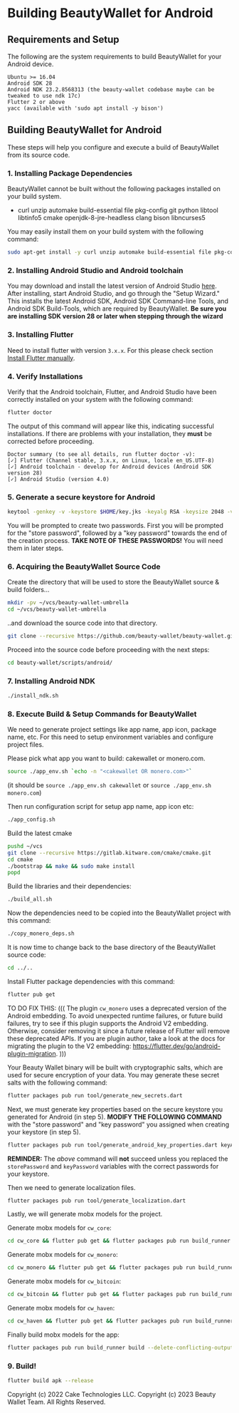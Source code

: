 # Building BeautyWallet for Android

## Requirements and Setup

The following are the system requirements to build BeautyWallet for your Android device.

```
Ubuntu >= 16.04 
Android SDK 28
Android NDK 23.2.8568313 (the beauty-wallet codebase maybe can be tweaked to use ndk 17c)
Flutter 2 or above
yacc (available with 'sudo apt install -y bison')
```

## Building BeautyWallet for Android

These steps will help you configure and execute a build of BeautyWallet from its source code.

### 1. Installing Package Dependencies

BeautyWallet cannot be built without the following packages installed on your build system.

- curl unzip automake build-essential file pkg-config git python libtool libtinfo5 cmake openjdk-8-jre-headless clang bison libncurses5

You may easily install them on your build system with the following command:

```bash
sudo apt-get install -y curl unzip automake build-essential file pkg-config git python libtool libtinfo5 cmake openjdk-8-jre-headless clang bison libncurses5
```

### 2. Installing Android Studio and Android toolchain

You may download and install the latest version of Android Studio [here](https://developer.android.com/studio#downloads).
After installing, start Android Studio, and go through the "Setup Wizard." This installs the latest Android SDK,
Android SDK Command-line Tools, and Android SDK Build-Tools, which are required by BeautyWallet.
**Be sure you are installing SDK version 28 or later when stepping through the wizard**

### 3. Installing Flutter

Need to install flutter with version `3.x.x`. For this please check section
[Install Flutter manually](https://docs.flutter.dev/get-started/install/linux#install-flutter-manually).

### 4. Verify Installations

Verify that the Android toolchain, Flutter, and Android Studio have been correctly installed on your system with the following command:

```bash
flutter doctor
```

The output of this command will appear like this, indicating successful installations.
If there are problems with your installation, they **must** be corrected before proceeding.

```
Doctor summary (to see all details, run flutter doctor -v):
[✓] Flutter (Channel stable, 3.x.x, on Linux, locale en_US.UTF-8)
[✓] Android toolchain - develop for Android devices (Android SDK version 28)
[✓] Android Studio (version 4.0)
```

### 5. Generate a secure keystore for Android

```bash
keytool -genkey -v -keystore $HOME/key.jks -keyalg RSA -keysize 2048 -validity 10000 -alias key
```

You will be prompted to create two passwords. First you will be prompted for the "store password",
followed by a "key password" towards the end of the creation process.
**TAKE NOTE OF THESE PASSWORDS!** You will need them in later steps. 

### 6. Acquiring the BeautyWallet Source Code

Create the directory that will be used to store the BeautyWallet source & build folders...

```bash
mkdir -pv ~/vcs/beauty-wallet-umbrella
cd ~/vcs/beauty-wallet-umbrella
```

..and download the source code into that directory.

```bash
git clone --recursive https://github.com/beauty-wallet/beauty-wallet.git --branch main
```

Proceed into the source code before proceeding with the next steps:

```bash
cd beauty-wallet/scripts/android/
```

### 7. Installing Android NDK

```bash
./install_ndk.sh
```

### 8. Execute Build & Setup Commands for BeautyWallet

We need to generate project settings like app name, app icon, package name, etc. For this need to setup
environment variables and configure project files. 

Please pick what app you want to build: cakewallet or monero.com.

```bash
source ./app_env.sh `echo -n "<cakewallet OR monero.com>"`
```
(it should be `source ./app_env.sh cakewallet` or `source ./app_env.sh monero.com`)

Then run configuration script for setup app name, app icon etc:

```bash
./app_config.sh
```  

Build the latest cmake

```bash
pushd ~/vcs
git clone --recursive https://gitlab.kitware.com/cmake/cmake.git
cd cmake
./bootstrap && make && sudo make install
popd 
```

Build the libraries and their dependencies:

```bash
./build_all.sh
```

Now the dependencies need to be copied into the BeautyWallet project with this command:

```bash
./copy_monero_deps.sh
```

It is now time to change back to the base directory of the BeautyWallet source code:

```bash
cd ../..
```

Install Flutter package dependencies with this command:

```bash
flutter pub get
```

TO DO FIX THIS: (((
    The plugin `cw_monero` uses a deprecated version of the Android embedding.
    To avoid unexpected runtime failures, or future build failures, try to see if this plugin supports the Android V2 embedding. Otherwise, consider removing it since a future release of Flutter will remove these deprecated APIs.
    If you are plugin author, take a look at the docs for migrating the plugin to the V2 embedding: https://flutter.dev/go/android-plugin-migration.
)))

Your Beauty Wallet binary will be built with cryptographic salts, which are used for secure encryption
of your data. You may generate these secret salts with the following command:

```bash
flutter packages pub run tool/generate_new_secrets.dart
```

Next, we must generate key properties based on the secure keystore you generated for Android (in step 5).
**MODIFY THE FOLLOWING COMMAND** with the "store password" and "key password" you assigned when
creating your keystore (in step 5).

```bash
flutter packages pub run tool/generate_android_key_properties.dart keyAlias=key storeFile=$HOME/key.jks storePassword=`echo -n storepassword` keyPassword=`echo -n keypassword`
```
**REMINDER:** The *above* command will **not** succeed unless you replaced the `storePassword` and `keyPassword` variables
with the correct passwords for your keystore.

Then we need to generate localization files.

```bash
flutter packages pub run tool/generate_localization.dart
```

Lastly, we will generate mobx models for the project.

Generate mobx models for `cw_core`:

```bash
cd cw_core && flutter pub get && flutter packages pub run build_runner build --delete-conflicting-outputs && cd ..
```

Generate mobx models for `cw_monero`:

```bash
cd cw_monero && flutter pub get && flutter packages pub run build_runner build --delete-conflicting-outputs && cd ..
```

Generate mobx models for `cw_bitcoin`:

```bash
cd cw_bitcoin && flutter pub get && flutter packages pub run build_runner build --delete-conflicting-outputs && cd ..
```

Generate mobx models for `cw_haven`:

```bash
cd cw_haven && flutter pub get && flutter packages pub run build_runner build --delete-conflicting-outputs && cd ..
```

Finally build mobx models for the app:

```bash
flutter packages pub run build_runner build --delete-conflicting-outputs
```

### 9. Build!

```bash
flutter build apk --release
```

Copyright (c) 2022 Cake Technologies LLC.
Copyright (c) 2023 Beauty Wallet Team. All Rights Reserved.
